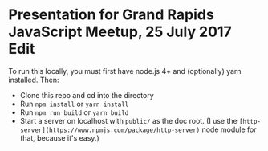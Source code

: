 # Presentation for Grand Rapids JavaScript Meetup, 25 July 2017 Edit

To run this locally, you must first have node.js 4+ and (optionally) yarn installed. Then:

* Clone this repo and cd into the directory
* Run `npm install` or `yarn install`
* Run `npm run build` or `yarn build`
* Start a server on localhost with `public/` as the doc root. (I use the `[http-server](https://www.npmjs.com/package/http-server)` node module for that, because it's easy.)
